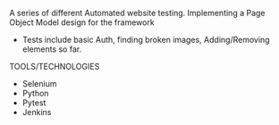 A series of different Automated website testing. Implementing a Page Object Model design for the framework
- Tests include basic Auth, finding broken images, Adding/Removing elements so far.






TOOLS/TECHNOLOGIES
-  Selenium
-  Python
-  Pytest
-  Jenkins
